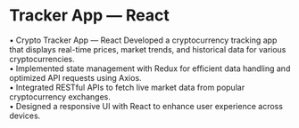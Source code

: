 # Tracker App — React
• Crypto Tracker App — React Developed a cryptocurrency tracking app that displays real-time prices, market
trends, and historical data for various cryptocurrencies. <br>
• Implemented state management with Redux for efficient data handling and optimized API requests using
Axios. <br>
• Integrated RESTful APIs to fetch live market data from popular cryptocurrency exchanges. <br>
• Designed a responsive UI with React to enhance user experience across devices. <br>


